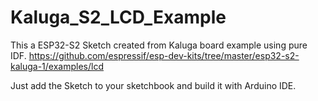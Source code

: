 # Kaluga_S2_LCD_Example

This a ESP32-S2 Sketch created from Kaluga board example using pure IDF.
https://github.com/espressif/esp-dev-kits/tree/master/esp32-s2-kaluga-1/examples/lcd

Just add the Sketch to your sketchbook and build it with Arduino IDE.
